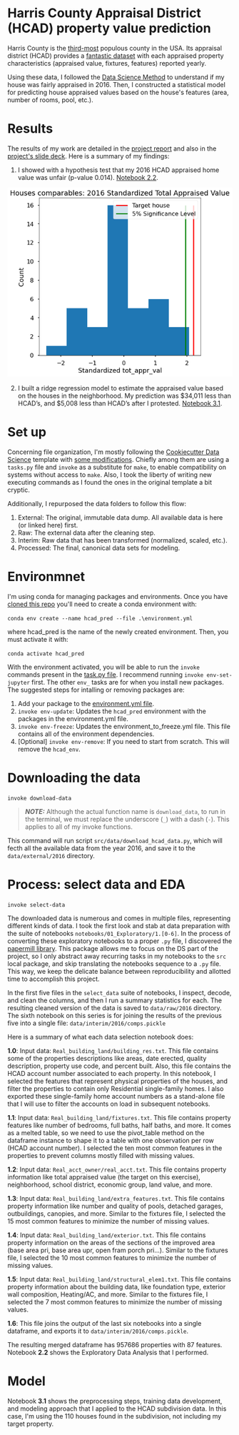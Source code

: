 # Harris County Appraisal District (HCAD) property value prediction
Harris County is the [third-most](https://en.wikipedia.org/wiki/List_of_the_most_populous_counties_in_the_United_States) populous county in the USA. Its appraisal district (HCAD) provides a [fantastic dataset](https://pdata.hcad.org/download/index.html) with each appraised property characteristics (appraised value, fixtures, features) reported yearly.

Using these data, I followed the [Data Science Method](https://medium.com/@aiden.dataminer/the-data-science-method-dsm-a-framework-on-how-to-take-your-data-science-projects-to-the-next-91f9fd81e5d1) to understand if my house was fairly appraised in 2016. Then, I constructed a statistical model for predicting house appraised values based on the house's features (area, number of rooms, pool, etc.).

# Results
The results of my work are detailed in the [project report](reports/Capstone_final_report.ipynb) and also in the [project's slide deck](reports/Capstone_Two_Final_presentation.pdf). Here is a summary of my findings:

1. I showed with a hypothesis test that my 2016 HCAD appraised home value was unfair (p-value 0.014). [Notebook 2.2](notebooks/01_Exploratory/2.2-rp-hcad-eda-appraised-value-perc-diff-subdiv-comps-hypothesis-test.ipynb).

![Hypothesis test](reports/figures/hypothesis_test.png)

2. I built a ridge regression model to estimate the appraised value based on the houses in the neighborhood. My prediction was $34,011 less than HCAD’s, and $5,008 less than HCAD’s after I protested. [Notebook 3.1](notebooks/01_Exploratory/3.1-rp-hcad-preprocessing_data_split_CV_feature_selection_and_modeling.ipynb).


# Set up
Concerning file organization, I'm mostly following the [Cookiecutter Data Science](https://drivendata.github.io/cookiecutter-data-science/) template with [some modifications](https://github.com/RafaelPinto/simplified_project_cookiecutter). Chiefly among them are using a `tasks.py` file and `invoke` as a substitute for `make`, to enable compatibility on systems without access to `make`. Also, I took the liberty of writing new executing commands as I found the ones in the original template a bit cryptic.

Additionally, I repurposed the data folders to follow this flow:
1. External: The original, immutable data dump. All available data is here (or linked here) first.
2. Raw: The external data after the cleaning step.
3. Interim: Raw data that has been transformed (normalized, scaled, etc.).
4. Processed: The final, canonical data sets for modeling.

# Environmnet
I'm using conda for managing packages and environments. Once you have [cloned this repo](https://github.com/RafaelPinto/hcad_pred.git) you'll need to create a conda environment with:

`conda env create --name hcad_pred --file .\environment.yml`

where hcad_pred is the name of the newly created environment. Then, you must activate it with:

`conda activate hcad_pred`

With the environment activated, you will be able to run the `invoke` commands present in the [task.py file](tasks.py). I recommend running `invoke env-set-jupyter` first. The other `env_` tasks are for when you install new packages. The suggested steps for intalling or removing packages are:

1. Add your package to the [environment.yml file](environment.yml). 
2. `invoke env-update`: Updates the `hcad_pred` environment with the packages in the environment.yml file.
3. `invoke env-freeze`: Updates the environment_to_freeze.yml file. This file contains all of the environment dependencies.
4. [Optional] `invoke env-remove`: If you need to start from scratch. This will remove the `hcad_env`.

# Downloading the data
`invoke download-data`

> **_NOTE:_**  Although the actual function name is `download_data`, to run in the terminal, we must replace the underscore (`_`) with a dash (`-`). This applies to all of my invoke functions.

This command will run script `src/data/download_hcad_data.py`, which will fecth all the available data from the year 2016, and save it to the `data/external/2016` directory.

# Process: select data and EDA
`invoke select-data`

The downloaded data is numerous and comes in multiple files, representing different kinds of data. I took the first look and stab at data preparation with the suite of notebooks `notebooks/01_Exploratory/1.[0-6]`. In the process of converting these exploratory notebooks to a proper `.py` file, I discovered the [papermill library](https://papermill.readthedocs.io/en/latest/). This package allows me to focus on the DS part of the project, so I only abstract away recurring tasks in my notebooks to the `src` local package, and skip translating the notebooks sequence to a `.py` file. This way, we keep the delicate balance between reproducibility and allotted time to accomplish this project.

In the first five files in the `select_data` suite of notebooks, I inspect, decode, and clean the columns, and then I run a summary statistics for each. The resulting cleaned version of the data is saved to `data/raw/2016` directory. The sixth notebook on this series is for joining the results of the previous five into a single file: `data/interim/2016/comps.pickle`

Here is a summary of what each data selection notebook does:

**1.0**: Input data: `Real_building_land/building_res.txt`. This file contains some of the properties descriptions like areas, date erected, quality description, property use code, and percent built. Also, this file contains the HCAD account number associated to each property. In this notebook, I selected the features that represent physical properties of the houses, and filter the properties to contain only Residential single-family homes. I also exported these single-family home account numbers as a stand-alone file that I will use to filter the accounts on load in subsequent notebooks.

**1.1**: Input data: `Real_building_land/fixtures.txt`. This file contains property features like number of bedrooms, full baths, half baths, and more. It comes as a melted table, so we need to use the pivot_table method on the dataframe instance to shape it to a table with one observation per row (HCAD account number). I selected the ten most common features in the properties to prevent columns mostly filled with missing values.

**1.2**: Input data: `Real_acct_owner/real_acct.txt`. This file contains property information like total appraised value (the target on this exercise), neighborhood, school district, economic group, land value, and more.

**1.3**: Input data: `Real_building_land/extra_features.txt`. This file contains property information like number and quality of pools, detached garages, outbuildings, canopies, and more. Similar to the fixtures file, I selected the 15 most common features to minimize the number of missing values.

**1.4**: Input data: `Real_building_land/exterior.txt`. This file contains property information on the areas of the sections of the improved area (base area pri, base area upr, open fram porch pri...). Similar to the fixtures file, I selected the 10 most common features to minimize the number of missing values.

**1.5**: Input data: `Real_building_land/structural_elem1.txt`. This file contains property information about the building data, like foundation type, exterior wall composition, Heating/AC, and more. Similar to the fixtures file, I selected the 7 most common features to minimize the number of missing values.

**1.6**: This file joins the output of the last six notebooks into a single dataframe, and exports it to `data/interim/2016/comps.pickle`.

The resulting merged dataframe has 957686 properties with 87 features. Notebook **2.2** shows the Exploratory Data Analysis that I performed.

# Model
Notebook **3.1** shows the preprocessing steps, training data development, and modeling approach that I applied to the HCAD subdivision data. In this case, I'm using the 110 houses found in the subdivision, not including my target property.